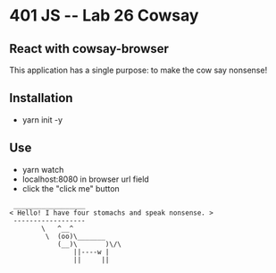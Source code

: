 401 JS --  Lab 26 Cowsay
===

## React with cowsay-browser

This application has a single purpose: to make the cow say nonsense!

## Installation  
* yarn init -y

## Use  
* yarn watch
* localhost:8080 in browser url field
* click the "click me" button
````
 __________________
< Hello! I have four stomachs and speak nonsense. >
 ------------------
        \   ^__^
         \  (oo)\_______
            (__)\       )\/\
                ||----w |
                ||     ||
````

